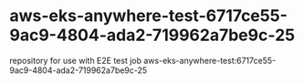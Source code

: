 # aws-eks-anywhere-test-6717ce55-9ac9-4804-ada2-719962a7be9c-25
repository for use with E2E test job aws-eks-anywhere-test:6717ce55-9ac9-4804-ada2-719962a7be9c-25
